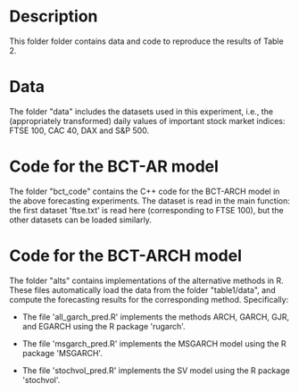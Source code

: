 # Description

This folder folder contains data and code to reproduce the results of Table 2.

# Data

The folder "data" includes the datasets used in this experiment, i.e., the (appropriately transformed) daily values of important stock market indices: FTSE 100, CAC 40, DAX and S&P 500.

# Code for the BCT-AR model

The folder "bct_code" contains the C++ code for the BCT-ARCH model in the above forecasting experiments. The dataset is read in the main function: the first dataset 'ftse.txt' is read here (corresponding to FTSE 100), but the other datasets can be loaded similarly. 

# Code for the BCT-ARCH model

The folder "alts" contains implementations of the alternative methods in R. These files automatically load the data from the folder "table1/data", and compute the forecasting results for the corresponding method. Specifically:

* The file 'all_garch_pred.R' implements the methods ARCH, GARCH, GJR, and EGARCH using the R package 'rugarch'.

* The file 'msgarch_pred.R' implements the MSGARCH model using the R package 'MSGARCH'.

* The file 'stochvol_pred.R' implements the SV model using the R package 'stochvol'.



